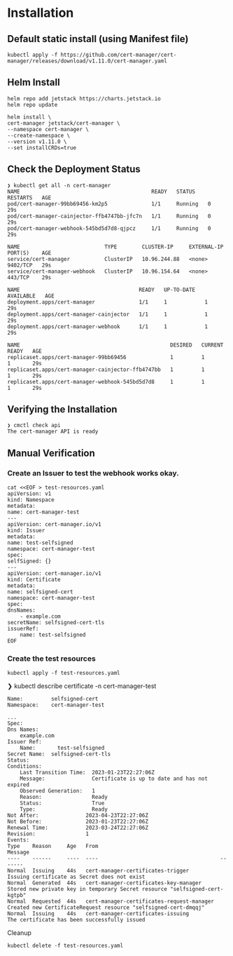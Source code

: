 # Installation


## Default static install (using Manifest file)

    kubectl apply -f https://github.com/cert-manager/cert-manager/releases/download/v1.11.0/cert-manager.yaml

## Helm Install

    helm repo add jetstack https://charts.jetstack.io
    helm repo update

    helm install \
    cert-manager jetstack/cert-manager \
    --namespace cert-manager \
    --create-namespace \
    --version v1.11.0 \
    --set installCRDs=true

## Check the Deployment Status

    ❯ kubectl get all -n cert-manager
    NAME                                          READY   STATUS    RESTARTS   AGE
    pod/cert-manager-99bb69456-km2p5              1/1     Running   0          29s
    pod/cert-manager-cainjector-ffb4747bb-jfc7n   1/1     Running   0          29s
    pod/cert-manager-webhook-545bd5d7d8-qjpcz     1/1     Running   0          29s

    NAME                           TYPE        CLUSTER-IP     EXTERNAL-IP   PORT(S)    AGE
    service/cert-manager           ClusterIP   10.96.244.88   <none>        9402/TCP   29s
    service/cert-manager-webhook   ClusterIP   10.96.154.64   <none>        443/TCP    29s

    NAME                                      READY   UP-TO-DATE   AVAILABLE   AGE
    deployment.apps/cert-manager              1/1     1            1           29s
    deployment.apps/cert-manager-cainjector   1/1     1            1           29s
    deployment.apps/cert-manager-webhook      1/1     1            1           29s

    NAME                                                DESIRED   CURRENT   READY   AGE
    replicaset.apps/cert-manager-99bb69456              1         1         1       29s
    replicaset.apps/cert-manager-cainjector-ffb4747bb   1         1         1       29s
    replicaset.apps/cert-manager-webhook-545bd5d7d8     1         1         1       29s

## Verifying the Installation

    ❯ cmctl check api
    The cert-manager API is ready


## Manual Verification

### Create an Issuer to test the webhook works okay.

    cat <<EOF > test-resources.yaml
    apiVersion: v1
    kind: Namespace
    metadata:
    name: cert-manager-test
    ---
    apiVersion: cert-manager.io/v1
    kind: Issuer
    metadata:
    name: test-selfsigned
    namespace: cert-manager-test
    spec:
    selfSigned: {}
    ---
    apiVersion: cert-manager.io/v1
    kind: Certificate
    metadata:
    name: selfsigned-cert
    namespace: cert-manager-test
    spec:
    dnsNames:
        - example.com
    secretName: selfsigned-cert-tls
    issuerRef:
        name: test-selfsigned
    EOF

### Create the test resources

    kubectl apply -f test-resources.yaml


❯ kubectl describe certificate -n cert-manager-test

    Name:         selfsigned-cert
    Namespace:    cert-manager-test

    ...
    Spec:
    Dns Names:
        example.com
    Issuer Ref:
        Name:       test-selfsigned
    Secret Name:  selfsigned-cert-tls
    Status:
    Conditions:
        Last Transition Time:  2023-01-23T22:27:06Z
        Message:               Certificate is up to date and has not expired
        Observed Generation:   1
        Reason:                Ready
        Status:                True
        Type:                  Ready
    Not After:               2023-04-23T22:27:06Z
    Not Before:              2023-01-23T22:27:06Z
    Renewal Time:            2023-03-24T22:27:06Z
    Revision:                1
    Events:
    Type    Reason     Age   From                                       Message
    ----    ------     ----  ----                                       -------
    Normal  Issuing    44s   cert-manager-certificates-trigger          Issuing certificate as Secret does not exist
    Normal  Generated  44s   cert-manager-certificates-key-manager      Stored new private key in temporary Secret resource "selfsigned-cert-kgtpb"
    Normal  Requested  44s   cert-manager-certificates-request-manager  Created new CertificateRequest resource "selfsigned-cert-dmqqj"
    Normal  Issuing    44s   cert-manager-certificates-issuing          The certificate has been successfully issued


Cleanup

    kubectl delete -f test-resources.yaml